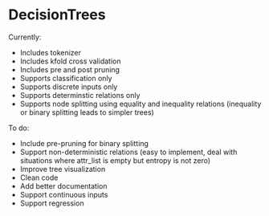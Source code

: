 # DecisionTrees

Currently:
- Includes tokenizer
- Includes kfold cross validation
- Includes pre and post pruning
- Supports classification only
- Supports discrete inputs only
- Supports determinstic relations only
- Supports node splitting using equality and inequality relations (inequality or binary splitting leads to simpler trees)

To do:
- Include pre-pruning for binary splitting
- Support non-deterministic relations (easy to implement, deal with situations where attr_list is empty but entropy is not zero)
- Improve tree visualization
- Clean code
- Add better documentation
- Support continuous inputs
- Support regression
